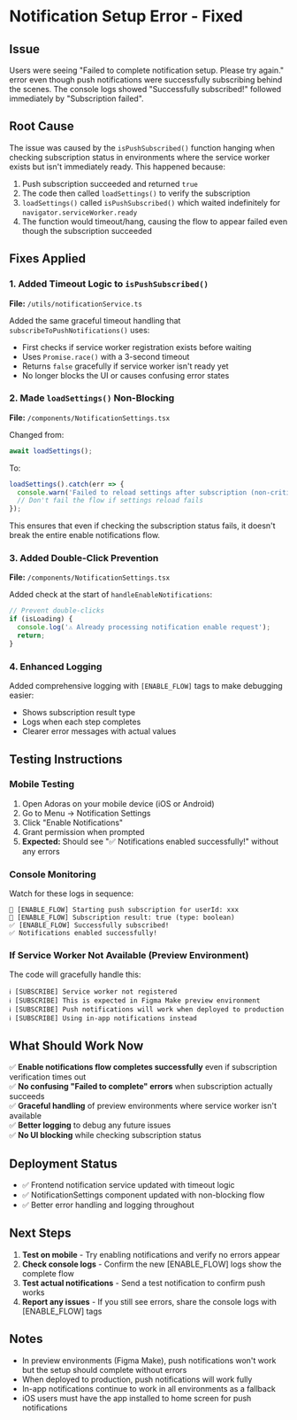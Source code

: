 # Notification Setup Error - Fixed

## Issue
Users were seeing "Failed to complete notification setup. Please try again." error even though push notifications were successfully subscribing behind the scenes. The console logs showed "Successfully subscribed!" followed immediately by "Subscription failed".

## Root Cause
The issue was caused by the `isPushSubscribed()` function hanging when checking subscription status in environments where the service worker exists but isn't immediately ready. This happened because:

1. Push subscription succeeded and returned `true`
2. The code then called `loadSettings()` to verify the subscription
3. `loadSettings()` called `isPushSubscribed()` which waited indefinitely for `navigator.serviceWorker.ready`
4. The function would timeout/hang, causing the flow to appear failed even though the subscription succeeded

## Fixes Applied

### 1. Added Timeout Logic to `isPushSubscribed()` 
**File:** `/utils/notificationService.ts`

Added the same graceful timeout handling that `subscribeToPushNotifications()` uses:
- First checks if service worker registration exists before waiting
- Uses `Promise.race()` with a 3-second timeout
- Returns `false` gracefully if service worker isn't ready yet
- No longer blocks the UI or causes confusing error states

### 2. Made `loadSettings()` Non-Blocking
**File:** `/components/NotificationSettings.tsx`

Changed from:
```typescript
await loadSettings();
```

To:
```typescript
loadSettings().catch(err => {
  console.warn('Failed to reload settings after subscription (non-critical):', err);
  // Don't fail the flow if settings reload fails
});
```

This ensures that even if checking the subscription status fails, it doesn't break the entire enable notifications flow.

### 3. Added Double-Click Prevention
**File:** `/components/NotificationSettings.tsx`

Added check at the start of `handleEnableNotifications`:
```typescript
// Prevent double-clicks
if (isLoading) {
  console.log('⚠️ Already processing notification enable request');
  return;
}
```

### 4. Enhanced Logging
Added comprehensive logging with `[ENABLE_FLOW]` tags to make debugging easier:
- Shows subscription result type
- Logs when each step completes
- Clearer error messages with actual values

## Testing Instructions

### Mobile Testing
1. Open Adoras on your mobile device (iOS or Android)
2. Go to Menu → Notification Settings  
3. Click "Enable Notifications"
4. Grant permission when prompted
5. **Expected:** Should see "✅ Notifications enabled successfully!" without any errors

### Console Monitoring
Watch for these logs in sequence:
```
📡 [ENABLE_FLOW] Starting push subscription for userId: xxx
📡 [ENABLE_FLOW] Subscription result: true (type: boolean)
✅ [ENABLE_FLOW] Successfully subscribed!
✅ Notifications enabled successfully!
```

### If Service Worker Not Available (Preview Environment)
The code will gracefully handle this:
```
ℹ️ [SUBSCRIBE] Service worker not registered
ℹ️ [SUBSCRIBE] This is expected in Figma Make preview environment
ℹ️ [SUBSCRIBE] Push notifications will work when deployed to production
ℹ️ [SUBSCRIBE] Using in-app notifications instead
```

## What Should Work Now

✅ **Enable notifications flow completes successfully** even if subscription verification times out  
✅ **No confusing "Failed to complete" errors** when subscription actually succeeds  
✅ **Graceful handling** of preview environments where service worker isn't available  
✅ **Better logging** to debug any future issues  
✅ **No UI blocking** while checking subscription status  

## Deployment Status

- ✅ Frontend notification service updated with timeout logic
- ✅ NotificationSettings component updated with non-blocking flow
- ✅ Better error handling and logging throughout

## Next Steps

1. **Test on mobile** - Try enabling notifications and verify no errors appear
2. **Check console logs** - Confirm the new [ENABLE_FLOW] logs show the complete flow
3. **Test actual notifications** - Send a test notification to confirm push works
4. **Report any issues** - If you still see errors, share the console logs with [ENABLE_FLOW] tags

## Notes

- In preview environments (Figma Make), push notifications won't work but the setup should complete without errors
- When deployed to production, push notifications will work fully
- In-app notifications continue to work in all environments as a fallback
- iOS users must have the app installed to home screen for push notifications
